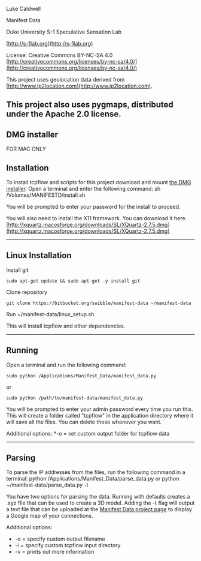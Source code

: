 Luke Caldwell

Manifest Data

Duke University S-1 Speculative Sensation Lab

[http://s-1lab.org](http://s-1lab.org)

License: Creative Commons BY-NC-SA 4.0 [http://creativecommons.org/licenses/by-nc-sa/4.0/](http://creativecommons.org/licenses/by-nc-sa/4.0/)

This project uses geolocation data derived from [http://www.ip2location.com](http://www.ip2location.com).

This project also uses pygmaps, distributed under the Apache 2.0 license.
---------------------------------------------------------------------------------------------------------------------------
DMG installer
--------------
FOR MAC ONLY

Installation
-------------
To install tcpflow and scripts for this project download and mount [the DMG installer](https://bitbucket.org/swibble/manifest-data/downloads/manifest-data.dmg). Open a terminal and enter the following command:
sh /Volumes/MANIFESTD/install.sh

You will be prompted to enter your password for the install to proceed.

You will also need to install the X11 framework. You can download it here.
[http://xquartz.macosforge.org/downloads/SL/XQuartz-2.7.5.dmg](http://xquartz.macosforge.org/downloads/SL/XQuartz-2.7.5.dmg)

--------------------------------------------------------------------------------------------------------------
## Linux Installation ##

Install git

```
sudo apt-get update && sudo apt-get -y install git
```
Clone repository
```
git clone https://bitbucket.org/swibble/manifest-data ~/manifest-data
```
Run ~/manifest-data/linux_setup.sh

This will install tcpflow and other dependencies.

--------------------------------------------------------------------------------------------------------------


Running
-------------
Open a terminal and run the following command:
```
sudo python /Applications/Manifest_Data/manifest_data.py
```
or
```
sudo python /path/to/manifest-data/manifest_data.py
```
You will be prompted to enter your admin password every time you run this. This will create a folder called "tcpflow" in the application directory where it will save all the files. You can delete these whenever you want.

Additional options:
*-o = set custom output folder for tcpflow data

-----------------------------------------------------

Parsing
------------
To parse the IP addresses from the files, run the following command in a terminal:
python /Applications/Manifest_Data/parse_data.py
or
python ~/manifest-data/parse_data.py -t

You have two options for parsing the data. Running with defaults creates a .xyz file that can be used to create a 3D model. Adding the -t flag will output a text file that can be uploaded at the [Manifest Data project page](http://s-1lab.org/project/manifest-data/#upload) to display a Google map of your connections.

Additional options:
* -o = specify custom output filename
* -i = specify custom tcpflow input directory
* -v = prints out more information